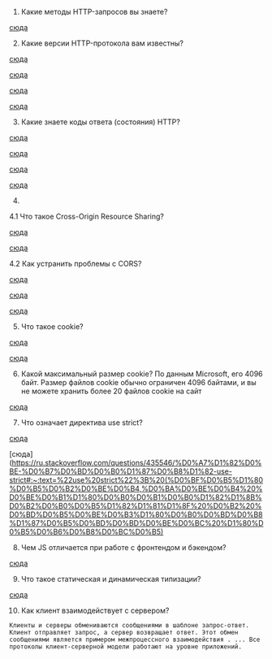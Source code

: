 1. Какие методы HTTP-запросов вы знаете? 

[сюда](https://zametkinapolyah.ru/servera-i-protokoly/tema-7-opredelenie-metodov-http-http-method-definitions-metody-http-zaprosov.html)

2. Какие версии HTTP-протокола вам известны? 

[сюда](https://www.youtube.com/watch?v=C_QZtajkDf0&ab_channel=letsCode)

[сюда](https://ssl.com.ua/blog/http-vs-https/)

[сюда](https://developer.mozilla.org/ru/docs/Web/HTTP/Overview)

[сюда](https://habr.com/ru/post/215117/)

3. Какие знаете коды ответа (состояния) HTTP?

[сюда](https://developer.mozilla.org/ru/docs/Web/HTTP/Status)

[сюда](https://unlim24.com/support/39/%D0%BA%D0%BE%D0%B4%D1%8B-%D0%BE%D1%82%D0%B2%D0%B5%D1%82%D0%BE%D0%B2-%D1%81%D0%B5%D1%80%D0%B2%D0%B5%D1%80%D0%B0-%D0%BE%D1%88%D0%B8%D0%B1%D0%BA%D0%B8-http-200-301-404-302-500-503-550-%D0%B4%D1%80)

[сюда](https://sitechecker.pro/ru/http-status-codes/)

[сюда](https://pr-cy.ru/news/p/7246-chto-oznachaet-kod-otveta-servera)

4. 
4.1 Что такое Cross-Origin Resource Sharing? 

[сюда](https://developer.mozilla.org/en-US/docs/Web/HTTP/CORS)

[сюда](https://ru.wikipedia.org/wiki/Cross-origin_resource_sharing)

4.2 Как устранить проблемы с CORS?

[сюда](https://xakplant.ru/2019/05/31/fetch-%D0%B8-cors-%D0%BF%D1%80%D0%B8%D0%BC%D0%B5%D1%80-%D0%BD%D0%B0-reactjs-%D0%B8-%D0%B4%D1%80%D1%83%D0%B3%D0%B8%D0%B5/)

[сюда](https://learn.javascript.ru/xhr-crossdomain)

[сюда](https://docs.microsoft.com/en-us/aspnet/core/security/cors?view=aspnetcore-2.2)

5. Что такое cookie?

[сюда](https://ssl.com.ua/blog/what-are-cookies/)

[сюда](https://www.youtube.com/watch?v=Sfu6zNsntfc&ab_channel=MarioDev)

6. Какой максимальный размер cookie?
По данным Microsoft, его 4096 байт. Размер файлов cookie обычно ограничен 4096 байтами, и вы не можете хранить более 20 файлов cookie на сайт

[сюда](https://www.youtube.com/watch?v=Sfu6zNsntfc&ab_channel=MarioDev)

7. Что означает директива use strict?

[сюда](https://developer.mozilla.org/ru/docs/Web/JavaScript/Reference/Strict_mode)

[сюда](https://ru.stackoverflow.com/questions/435546/%D0%A7%D1%82%D0%BE-%D0%B7%D0%BD%D0%B0%D1%87%D0%B8%D1%82-use-strict#:~:text=%22use%20strict%22%3B%20(%D0%BF%D0%B5%D1%80%D0%B5%D0%B2%D0%BE%D0%B4,%D0%BA%D0%BE%D0%B4%20%D0%BE%D0%B1%D1%80%D0%B0%D0%B1%D0%B0%D1%82%D1%8B%D0%B2%D0%B0%D0%B5%D1%82%D1%81%D1%8F%20%D0%B2%20%D0%BD%D0%B5%D0%BE%D0%B3%D1%80%D0%B0%D0%BD%D0%B8%D1%87%D0%B5%D0%BD%D0%BD%D0%BE%D0%BC%20%D1%80%D0%B5%D0%B6%D0%B8%D0%BC%D0%B5)

8. Чем JS отличается при работе с фронтендом и бэкендом?

[сюда](https://techrocks.ru/2020/07/01/front-end-vs-back-end-development/)

9. Что такое статическая и динамическая типизации?

[сюда](https://senior.ua/articles/kak-ponyat-raznicu-mezhdu-staticheskoy-i-dinamicheskoy-tipizaciey#:~:text=%D0%A1%D1%82%D0%B0%D1%82%D0%B8%D1%87%D0%B5%D1%81%D0%BA%D0%B0%D1%8F%20%D0%BF%D1%80%D0%BE%D0%B2%D0%B5%D1%80%D0%BA%D0%B0%3A%20%D0%B4%D0%BE%D0%BF%D0%BE%D0%BB%D0%BD%D0%B8%D1%82%D0%B5%D0%BB%D1%8C%D0%BD%D0%B0%D1%8F%20%D0%BE%D0%B1%D1%80%D0%B0%D0%B1%D0%BE%D1%82%D0%BA%D0%B0%20%D0%B2%D0%BE,%D0%B2%D1%80%D0%B5%D0%BC%D1%8F%20%D0%B2%D1%8B%D0%BF%D0%BE%D0%BB%D0%BD%D0%B5%D0%BD%D0%B8%D1%8F%20%D0%B2%D0%BB%D0%B8%D1%8F%D0%B5%D1%82%20%D0%BD%D0%B0%20%D0%BF%D1%80%D0%BE%D0%B8%D0%B7%D0%B2%D0%BE%D0%B4%D0%B8%D1%82%D0%B5%D0%BB%D1%8C%D0%BD%D0%BE%D1%81%D1%82%D1%8C)

10. Как клиент взаимодействует с сервером?

``` Клиенты и серверы обмениваются сообщениями в шаблоне запрос-ответ. Клиент отправляет запрос, а сервер возвращает ответ. Этот обмен сообщениями является примером межпроцессного взаимодействия . ... Все протоколы клиент-серверной модели работают на уровне приложений. ```

